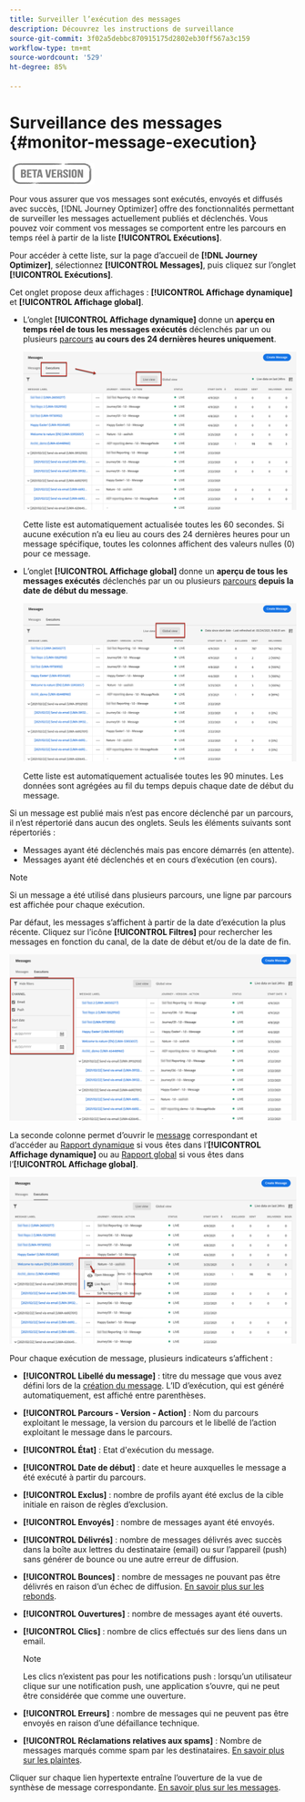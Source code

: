 ```yaml
---
title: Surveiller l’exécution des messages
description: Découvrez les instructions de surveillance
source-git-commit: 3f02a5debbc870915175d2802eb30ff567a3c159
workflow-type: tm+mt
source-wordcount: '529'
ht-degree: 85%

---
```


# Surveillance des messages {#monitor-message-execution}

![](assets/do-not-localize/badge.png)

Pour vous assurer que vos messages sont exécutés, envoyés et diffusés avec succès, [!DNL Journey Optimizer] offre des fonctionnalités permettant de surveiller les messages actuellement publiés et déclenchés. Vous pouvez voir comment vos messages se comportent entre les parcours <!--and APIs--> en temps réel à partir de la liste **[!UICONTROL Exécutions]**.

Pour accéder à cette liste, sur la page d’accueil de **[!DNL Journey Optimizer]**, sélectionnez **[!UICONTROL Messages]**, puis cliquez sur l’onglet **[!UICONTROL Exécutions]**.

Cet onglet propose deux affichages : **[!UICONTROL Affichage dynamique]** et **[!UICONTROL Affichage global]**.

* L’onglet **[!UICONTROL Affichage dynamique]** donne un **aperçu en temps réel de tous les messages exécutés** déclenchés par un ou plusieurs [parcours](building-journeys/journey.md) **au cours des 24 dernières heures uniquement**.

   ![](assets/message-execution-tab-live.png)

   Cette liste est automatiquement actualisée toutes les 60 secondes. Si aucune exécution n’a eu lieu au cours des 24 dernières heures pour un message spécifique, toutes les colonnes affichent des valeurs nulles (0) pour ce message.

* L’onglet **[!UICONTROL Affichage global]** donne un **aperçu de tous les messages exécutés** déclenchés par un ou plusieurs [parcours](building-journeys/journey.md) **depuis la date de début du message**.

   ![](assets/message-execution-tab-global.png)

   Cette liste est automatiquement actualisée toutes les 90 minutes. Les données sont agrégées au fil du temps depuis chaque date de début du message.

Si un message est publié mais n’est pas encore déclenché par un parcours, il n’est répertorié dans aucun des onglets. Seuls les éléments suivants sont répertoriés :
* Messages ayant été déclenchés mais pas encore démarrés (en attente).
* Messages ayant été déclenchés et en cours d’exécution (en cours).

<!--For multichannel messages, one row per channel is displayed for each message. STILL VALID? looks like NOT-->

>[!NOTE]
>
>Si un message a été utilisé dans plusieurs parcours, une ligne par parcours est affichée pour chaque exécution.

<!--![](assets/message-execution-multichannel.png)-->

<!--If a message has been used in several journeys, the **[!UICONTROL Source]** column displays **[!UICONTROL Multiple]**.-->

Par défaut, les messages s’affichent à partir de la date d’exécution la plus récente. Cliquez sur l’icône **[!UICONTROL Filtres]** pour rechercher les messages en fonction du canal, de la date de début et/ou de la date de fin.

![](assets/message-execution-tab-filters.png)

La <!--**[!UICONTROL Quick action]**-->seconde colonne permet d’ouvrir le [message](create-message.md) correspondant et d’accéder au [Rapport dynamique](reports/live-report.md) si vous êtes dans l’**[!UICONTROL Affichage dynamique]** ou au [Rapport global](reports/global-report.md) si vous êtes dans l’**[!UICONTROL Affichage global]**.

![](assets/message-execution-open-live-report.png)

Pour chaque exécution de message, plusieurs indicateurs s’affichent :

* **[!UICONTROL Libellé du message]** : titre du message que vous avez défini lors de la [création du message](create-message.md). L’ID d’exécution, qui est généré automatiquement, est affiché entre parenthèses.

   <!--**[!UICONTROL Execution ID]**: Automatically generated identifier.
  **[!UICONTROL Source]**: Name of the journey leveraging that message.-->

* **[!UICONTROL Parcours - Version - Action]** : Nom du parcours exploitant le message, la version du parcours et le libellé de l’action exploitant le message dans le parcours.

* **[!UICONTROL État]** : Etat d&#39;exécution du message.  <!--List all the possible statuses? For now only Live status? The user cannot stop or cancel the execution. TBC by Fred-->

* **[!UICONTROL Date de début]** : date et heure auxquelles le message a été exécuté à partir du parcours.

   <!--Targeted: Number of targeted profiles for each message execution. To come?-->

* **[!UICONTROL Exclus]** : nombre de profils ayant été exclus de la cible initiale en raison de règles d’exclusion.

* **[!UICONTROL Envoyés]** : nombre de messages ayant été envoyés.

* **[!UICONTROL Délivrés]** : nombre de messages délivrés avec succès dans la boîte aux lettres du destinataire (email) ou sur l’appareil (push) sans générer de bounce ou une autre erreur de diffusion.

* **[!UICONTROL Bounces]** : nombre de messages ne pouvant pas être délivrés en raison d’un échec de diffusion. [En savoir plus sur les rebonds](suppression-list.md).

* **[!UICONTROL Ouvertures]** : nombre de messages ayant été ouverts.

* **[!UICONTROL Clics]** : nombre de clics effectués sur des liens dans un email.

   >[!NOTE]
   >
   >Les clics n’existent pas pour les notifications push : lorsqu’un utilisateur clique sur une notification push, une application s’ouvre, qui ne peut être considérée que comme une ouverture.

* **[!UICONTROL Erreurs]** : nombre de messages qui ne peuvent pas être envoyés en raison d’une défaillance technique.

* **[!UICONTROL Réclamations relatives aux spams]** : Nombre de messages marqués comme spam par les destinataires. [En savoir plus sur les plaintes](https://experienceleague.adobe.com/docs/deliverability-learn/deliverability-best-practice-guide/metrics-for-deliverability/complaints.html?lang=fr#metrics-for-deliverability).

Cliquer sur chaque lien hypertexte entraîne l’ouverture de la vue de synthèse de message correspondante. [En savoir plus sur les messages](create-message.md).
